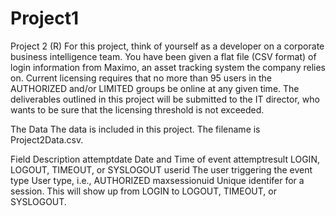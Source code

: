 # Project1
Project 2 (R)
For this project, think of yourself as a developer on a corporate business intelligence team. You have been given a flat file (CSV format) of login information from Maximo, an asset tracking system the company relies on. Current licensing requires that no more than 95 users in the AUTHORIZED and/or LIMITED groups be online at any given time. The deliverables outlined in this project will be submitted to the IT director, who wants to be sure that the licensing threshold is not exceeded.

The Data
The data is included in this project. The filename is Project2Data.csv.

Field	Description
attemptdate	Date and Time of event
attemptresult	LOGIN, LOGOUT, TIMEOUT, or SYSLOGOUT
userid	The user triggering the event
type	User type, i.e., AUTHORIZED
maxsessionuid	Unique identifer for a session. This will show up from LOGIN to LOGOUT, TIMEOUT, or SYSLOGOUT.

